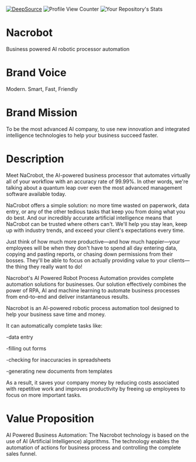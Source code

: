 [![DeepSource](https://deepsource.io/gh/KOSASIH/Nacrobot.svg/?label=active+issues&show_trend=true&token=y5rhQtvbsUpTkcumrf5K5XT9)](https://deepsource.io/gh/KOSASIH/Nacrobot/?ref=repository-badge)
![Profile View Counter](https://komarev.com/ghpvc/?username=KOSASIH)
![Your Repository's Stats](https://github-readme-stats.vercel.app/api?username=KOSASIH&show_icons=true)

# Nacrobot

Business powered AI robotic processor automation

# Brand Voice

Modern. Smart, Fast, Friendly

# Brand Mission

To be the most advanced AI company, to use new innovation and integrated intelligence technologies to help your business succeed faster.

# Description

Meet NaCrobot, the AI-powered business processor that automates virtually all of your workflow with an accuracy rate of 99.99%. In other words, we're talking about a quantum leap over even the most advanced management software available today.

NaCrobot offers a simple solution: no more time wasted on paperwork, data entry, or any of the other tedious tasks that keep you from doing what you do best. And our incredibly accurate artificial intelligence means that NaCrobot can be trusted where others can't. We'll help you stay lean, keep up with industry trends, and exceed your client's expectations every time.

Just think of how much more productive—and how much happier—your employees will be when they don't have to spend all day entering data, copying and pasting reports, or chasing down permissions from their bosses. They'll be able to focus on actually providing value to your clients—the thing they really want to do!

Nacrobot's AI Powered Robot Process Automation provides complete automation solutions for businesses. Our solution effectively combines the power of RPA, AI and machine learning to automate business processes from end-to-end and deliver instantaneous results.

Nacrobot is an AI-powered robotic process automation tool designed to help your business save time and money.

It can automatically complete tasks like:

-data entry

-filling out forms

-checking for inaccuracies in spreadsheets

-generating new documents from templates

As a result, it saves your company money by reducing costs associated with repetitive work and improves productivity by freeing up employees to focus on more important tasks.
# Value Proposition

AI Powered Business Automation: The Nacrobot technology is based on the use of AI (Artificial Intelligence) algorithms. The technology enables the automation of actions for business process and controlling the complete sales funnel.


